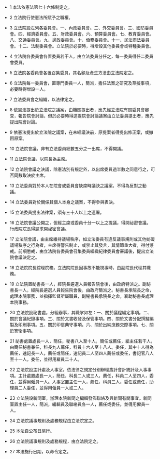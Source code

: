 * 1 本法依憲法第七十六條制定之。

* 2 立法院行使憲法所賦予之職權。

* 3 立法院設左列各委員會。一、內政委員會。二、外交委員會。三、國防委員會。四、經濟委員會。五、財政委員會。六、預算委員會。七、教育委員會。八、交通委員會。九、邊政委員會。十、僑務委員會。十一、民法商法委員會。十二、法制委員會。立法院於必要時，得增設其他委員會或特種委員會。

* 4 立法院各委員會各置委員若干人，由立法委員分任之，每一委員得任二委員會委員。

* 5 立法院各委員會各置召集委員，其名額及產生方法由立法院定之。

* 6 立法院每一委員會，置專門委員一人，簡派，擔任法案之研究及草擬事項，必要時得增設一人。

* 7 立法委員會之組織，以法律定之。

* 8 依憲法提出於立法院之議案，由機關提出者，應先經立法院有關委員會審查，報告院會討論，但於必要時得逕提院會討論議案由立法委員提出者，應先提出院會討論。

* 9 依憲法提出於立法院之議案，在未經議決前，原提案者得提出修正案，或撤回原案。

* 10 立法院會議，非有立法委員總數五分之一出席，不得開議。

* 11 立法院會議，以院長為主席。

* 12 立法院會議之決議，除憲法別有規定外，以出席委員過半數之同意行之，可否同數取決於主席。

* 13 立法委員對於本人在院會或委員會缺席時議決之議案，不得為反對之動議。

* 14 立法委員對於關係其個人本身之議案，不得參與表決。

* 15 立法委員提出法律案，須有三十人以上之連署。

* 16 立法院會議公開之，但經主席或委員十分一以上之提議，得開祕密會議。行政院院長得請求開祕密會議。

* 17 立法院會議，由主席維持議場秩序，如立法委員有違反議事規則或其他妨礙議場秩序之行為者，主席得警告制止，或禁止其發言，其情節重大者，得付懲戒。前項懲戒，由立法院各委員會召集委員組織紀律委員會審議後，提出立法院會議決定之。

* 18 立法院院長綜理院務。立法院院長因事故不能視事時，由副院長代理其職務。

* 19 立法院置祕書長一人，經院長遴選人員報告院會後，由政府特派之。副祕書長一人，經院長遴選人員報告院會後，由政府簡派之。秘書長承院長之命，處理本院事務，並指揮監督所屬職員，副秘書長承院長之命，襄助秘書長處理本院事務。

* 20 立法院設祕書處，分組辦事，其職掌如左：一、關於議程編定事項。二、關於會議紀錄事項。三、關於文書收發及保管事項。四、關於文書分配撰擬編製及印刷事項。五、關於印信典守事項。六、關於出納庶務交際事項。七、關於警衛事項。

* 21 祕書處置處長一人，簡任，秘書八人至十人，簡任或薦任，組主任若干人，由簡任秘書兼任，科長九人薦任，科員十六人至十八人。委任，其中十人得為薦任，速記長一人，薦任或簡任，速記員二人至四人薦任或委任，書記官八人至十一人。委任，並得用雇員二十人。

* 22 立法院設主計處及人事室，依法律之規定分別辦理歲計會計統計及人事事項。主計處置處長一人，簡任，科長二人或三人，薦任，科員二人至四人，委任，並得用僱員一人。人事室置主任一人，薦任，科員三人，委任或薦任，助理員二人委任，並得用僱員一人或二人。

* 23 立法院設新聞室，辦理本院新聞之編輯發佈聯絡及與新聞有關事宜。新聞室置主任一人，簡派，編輯員及聯絡員各一人，薦任或委任，並得用僱員一人。

* 24 立法院議事規則及處務規程由立法院定之。

* 25 本法自公布日施行。

* 26 立法院議事規則及處務規程，由立法院定之。

* 27 本法施行日期，以命令定之。

